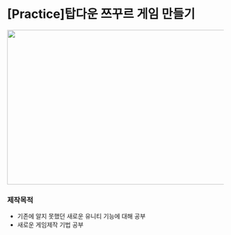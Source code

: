 # [Practice]탑다운 쯔꾸르 게임 만들기

<img src="https://user-images.githubusercontent.com/50513500/151964666-52aaa646-c6ab-4922-a306-d81d8b6e5923.png" width="640" height="360">

### 제작목적
* 기존에 알지 못했던 새로운 유니티 기능에 대해 공부
* 새로운 게임제작 기법 공부
